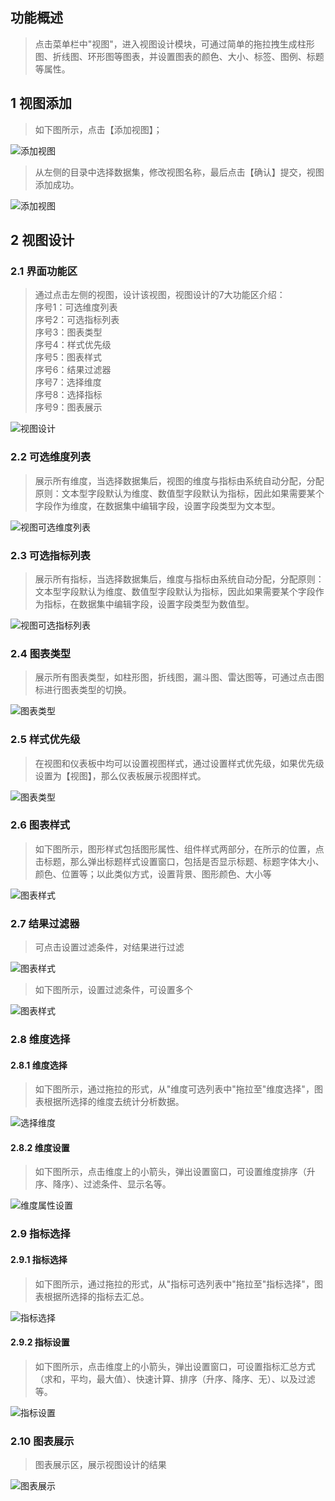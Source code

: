 ## 功能概述
> 点击菜单栏中"视图"，进入视图设计模块，可通过简单的拖拉拽生成柱形图、折线图、环形图等图表，并设置图表的颜色、大小、标签、图例、标题等属性。

## 1 视图添加
> 如下图所示，点击【添加视图】；

![添加视图](../img/view_generation/添加视图入口.png)
> 从左侧的目录中选择数据集，修改视图名称，最后点击【确认】提交，视图添加成功。

![添加视图](../img/view_generation/添加视图-选择数据集.png)
## 2 视图设计
### 2.1 界面功能区
>通过点击左侧的视图，设计该视图，视图设计的7大功能区介绍：</br>
>序号1：可选维度列表</br>序号2：可选指标列表</br>序号3：图表类型</br>序号4：样式优先级</br>序号5：图表样式</br>序号6：结果过滤器</br>序号7：选择维度</br>序号8：选择指标</br>序号9：图表展示

![视图设计](../img/view_generation/视图设计.png)

### 2.2 可选维度列表
> 展示所有维度，当选择数据集后，视图的维度与指标由系统自动分配，分配原则：文本型字段默认为维度、数值型字段默认为指标，因此如果需要某个字段作为维度，在数据集中编辑字段，设置字段类型为文本型。

![视图可选维度列表](../img/view_generation/视图可选维度列表.png)
### 2.3 可选指标列表
> 展示所有指标，当选择数据集后，维度与指标由系统自动分配，分配原则：文本型字段默认为维度、数值型字段默认为指标，因此如果需要某个字段作为指标，在数据集中编辑字段，设置字段类型为数值型。

![视图可选指标列表](../img/view_generation/视图可选指标列表.png)
### 2.4 图表类型
> 展示所有图表类型，如柱形图，折线图，漏斗图、雷达图等，可通过点击图标进行图表类型的切换。

![图表类型](../img/view_generation/图表类型.png)
### 2.5 样式优先级
> 在视图和仪表板中均可以设置视图样式，通过设置样式优先级，如果优先级设置为【视图】，那么仪表板展示视图样式。

![图表类型](../img/view_generation/样式优先级.png)
### 2.6 图表样式
> 如下图所示，图形样式包括图形属性、组件样式两部分，在所示的位置，点击标题，那么弹出标题样式设置窗口，包括是否显示标题、标题字体大小、颜色、位置等；以此类似方式，设置背景、图形颜色、大小等

![图表样式](../img/view_generation/图表样式.png)

### 2.7 结果过滤器
> 可点击设置过滤条件，对结果进行过滤

![图表样式](../img/view_generation/结果过滤器.png)
> 如下图所示，设置过滤条件，可设置多个

![图表样式](../img/view_generation/结果过滤器设置.png)
### 2.8 维度选择
#### 2.8.1 维度选择
> 如下图所示，通过拖拉的形式，从"维度可选列表中"拖拉至"维度选择"，图表根据所选择的维度去统计分析数据。

![选择维度](../img/view_generation/选择维度.png)

#### 2.8.2 维度设置
> 如下图所示，点击维度上的小箭头，弹出设置窗口，可设置维度排序（升序、降序）、过滤条件、显示名等。

![维度属性设置](../img/view_generation/维度属性设置.png)
### 2.9 指标选择
#### 2.9.1 指标选择
> 如下图所示，通过拖拉的形式，从"指标可选列表中"拖拉至"指标选择"，图表根据所选择的指标去汇总。

![指标选择](../img/view_generation/指标选择.png)

#### 2.9.2 指标设置
> 如下图所示，点击维度上的小箭头，弹出设置窗口，可设置指标汇总方式（求和，平均，最大值）、快速计算、排序（升序、降序、无）、以及过滤等。

![指标设置](../img/view_generation/指标属性设置.png)
### 2.10 图表展示
> 图表展示区，展示视图设计的结果

![图表展示](../img/view_generation/图表展示.png)

